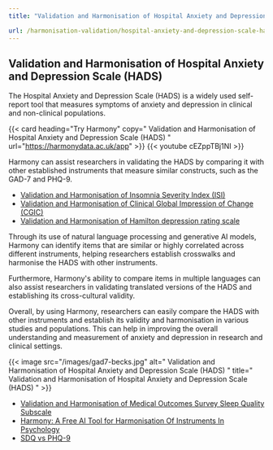 ```yaml
---
title: "Validation and Harmonisation of Hospital Anxiety and Depression Scale (HADS)"

url: /harmonisation-validation/hospital-anxiety-and-depression-scale-hads
---
```


## Validation and Harmonisation of Hospital Anxiety and Depression Scale (HADS)

The Hospital Anxiety and Depression Scale (HADS) is a widely used self-report tool that measures symptoms of anxiety and depression in clinical and non-clinical populations.

{{< card heading="Try Harmony" copy=" Validation and Harmonisation of Hospital Anxiety and Depression Scale (HADS) " url="https://harmonydata.ac.uk/app" >}}
{{< youtube cEZppTBj1NI >}}

Harmony can assist researchers in validating the HADS by comparing it with other established instruments that measure similar constructs, such as the GAD-7 and PHQ-9.

* [Validation and Harmonisation of Insomnia Severity Index (ISI)](/harmonisation-validation/insomnia-severity-index-isi)
* [Validation and Harmonisation of Clinical Global Impression of Change (CGIC)](/harmonisation-validation/clinical-global-impression-of-change-cgic)
* [Validation and Harmonisation of Hamilton depression rating scale](/harmonisation-validation/hamilton-depression-rating-scale)

Through its use of natural language processing and generative AI models, Harmony can identify items that are similar or highly correlated across different instruments, helping researchers establish crosswalks and harmonise the HADS with other instruments.

Furthermore, Harmony's ability to compare items in multiple languages can also assist researchers in validating translated versions of the HADS and establishing its cross-cultural validity.

Overall, by using Harmony, researchers can easily compare the HADS with other instruments and establish its validity and harmonisation in various studies and populations. This can help in improving the overall understanding and measurement of anxiety and depression in research and clinical settings.


{{< image src="/images/gad7-becks.jpg" alt=" Validation and Harmonisation of Hospital Anxiety and Depression Scale (HADS) " title=" Validation and Harmonisation of Hospital Anxiety and Depression Scale (HADS) " >}}









* [Validation and Harmonisation of Medical Outcomes Survey Sleep Quality Subscale](/harmonisation-validation/medical-outcomes-survey-sleep-quality-subscale)
* [Harmony: A Free AI Tool for Harmonisation Of Instruments In Psychology](/item-harmonisation/harmony-a-free-ai-tool-for-harmonisation-of-instruments-in-psychology)
* [SDQ vs PHQ-9](/sdq-vs-phq-9)